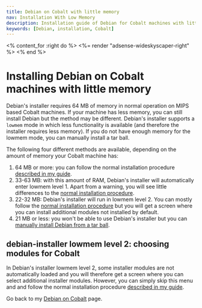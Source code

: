 ```yaml
---
title: Debian on Cobalt with little memory
nav: Installation With Low Memory
description: Installation guide of Debian for Cobalt machines with little memory
keywords: [Debian, installation, Cobalt]
---
```


<% content_for :right do %>
<%= render "adsense-wideskyscaper-right" %>
<% end %>

<h1>Installing Debian on Cobalt machines with little memory</h1>

Debian's installer requires 64 MB of memory in normal operation on MIPS
based Cobalt machines.  If your machine has less memory, you can still
install Debian but the method may be different.  Debian's installer
supports a `lowmem` mode in which less functionality is available (and
therefore the installer requires less memory).  If you do not have enough
memory for the lowmem mode, you can manually install a tar ball.

The following four different methods are available, depending on the amount
of memory your Cobalt machine has:

<ol>

<li>64 MB or more: you can follow the normal installation procedure <a href
= "../install">described in my guide</a>.</li>

<li>33-63 MB: with this amount of RAM, Debian's installer will
automatically enter lowmem level 1.  Apart from a warning, you will see
little differences to the <a href = "../install">normal installation
procedure</a>.</li>

<li>22-32 MB: Debian's installer will run in lowmem level 2.  You can
mostly follow the <a href = "../install">normal installation procedure</a>
but you will get a screen where you can install additional modules not
installed by default.</li>

<li>21 MB or less: you won't be able to use Debian's installer but you can
<a href = "../unpack">manually install Debian from a tar ball</a>.</li>

</ol>

<h2><a id = "modules">debian-installer lowmem level 2: choosing modules for Cobalt</a></h2>

In Debian's installer lowmem level 2, some installer modules are not
automatically loaded and you will therefore get a screen where you can
select additional installer modules.  However, you can simply skip this
menu and and follow the normal installation procedure <a href =
"../install">described in my guide</a>.

Go back to my <a href = "..">Debian on Cobalt</a> page.

